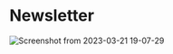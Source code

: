 # Newsletter

![Screenshot from 2023-03-21 19-07-29](https://user-images.githubusercontent.com/82713289/226702024-0e168bba-7b38-44dc-bfdb-9ee9c863a43c.png)
